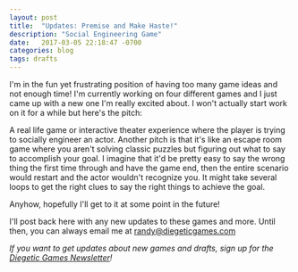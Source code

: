 ```yaml
---
layout: post
title:  "Updates: Premise and Make Haste!"
description: "Social Engineering Game"
date:   2017-03-05 22:18:47 -0700
categories: blog
tags: drafts
---
```

I'm in the fun yet frustrating position of having too many game ideas and not enough time! I'm currently working on four different games and I just came up with a new one I'm really excited about. I won't actually start work on it for a while but here's the pitch:

A real life game or interactive theater experience where the player is trying to socially engineer an actor. Another pitch is that it's like an escape room game where you aren't solving classic puzzles but figuring out what to say to accomplish your goal. I imagine that it'd be pretty easy to say the wrong thing the first time through and have the game end, then the entire scenario would restart and the actor wouldn't recognize you. It might take several loops to get the right clues to say the right things to achieve the goal.

Anyhow, hopefully I'll get to it at some point in the future!

I'll post back here with any new updates to these games and more. Until then, you can always email me at [randy@diegeticgames.com](mailto:randy@diegeticgames.com)

_If you want to get updates about new games and drafts, sign up for the [Diegetic Games Newsletter](http://eepurl.com/cvSa2f)!_
